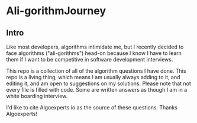 # Ali-gorithmJourney

## Intro
Like most developers, algorithms intimidate me, but I recently decided to face algorithms ("ali-gorithms") head-on because I know I have to learn them if I want to be competitive in software development interviews.

This repo is a collection of all of the algorithm questions I have done. This repo is a living thing, which means I am usually always adding to it, and editing it, and am open to suggestions on my solutions. Please note that not every file is filled with code. Some are written answers as though I am in a white boarding interview. 

I'd like to cite Algoexperts.io as the source of these questions. Thanks Algoexperts!
